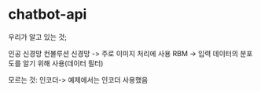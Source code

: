 # chatbot-api
우리가 알고 있는 것;

인공 신경망
컨볼루션 신경망 -> 주로 이미지 처리에 사용
RBM -> 입력 데이터의 분포도를 알기 위해 사용(데이터 필터)

모르는 것:
인코더-> 예제에서는 인코더 사용했음
